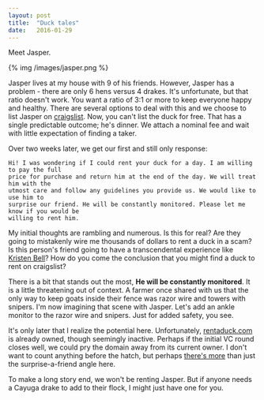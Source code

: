 ```yaml
---
layout: post
title:  "Duck tales"
date:   2016-01-29
---
```


Meet Jasper.

{% img /images/jasper.png %}

Jasper lives at my house with 9 of his friends. However, Jasper has a problem - there are
only 6 hens versus 4 drakes. It's unfortunate, but that ratio doesn't work. You want a
ratio of 3:1 or more to keep everyone happy and healthy. There are several options to deal
with this and we choose to list Jasper on
[craigslist](http://raleigh.craigslist.org/grd/5395004180.html). Now, you can't list the
duck for free. That has a single predictable outcome; he's dinner. We attach a nominal fee
and wait with little expectation of finding a taker.

Over two weeks later, we get our first and still only response:

    Hi! I was wondering if I could rent your duck for a day. I am willing to pay the full
    price for purchase and return him at the end of the day. We will treat him with the
    utmost care and follow any guidelines you provide us. We would like to use him to
    surprise our friend. He will be constantly monitored. Please let me know if you would be
    willing to rent him.

My initial thoughts are rambling and numerous. Is this for real? Are they going to
mistakenly wire me thousands of dollars to rent a duck in a scam? Is this person's friend
going to have a transcendental experience like [Kristen Bell](https://www.youtube.com/watch?v=t5jw3T3Jy70)?
How do you come the conclusion that you might find a duck to rent on craigslist? 

There is a bit that stands out the most, **He will be constantly monitored**. It is a little
threatening out of context. A farmer once shared with us that the only way to keep goats
inside their fence was razor wire and towers with snipers. I'm now imagining that scene with
Jasper.  Let's add an ankle monitor to the razor wire and snipers. Just for added safety,
you see.

It's only later that I realize the potential here. Unfortunately,
[rentaduck.com](http://rentaduck.com) is already owned, though seemingly inactive. Perhaps
if the initial VC round closes well, we could pry the domain away from its current owner.
I don't want to count anything before the hatch, but perhaps [there's more](http://www.dw.com/en/germanys-latest-craze-slug-eating-ducks-for-rent/a-2739835)
than just the surprise-a-friend angle here.

To make a long story end, we won't be renting Jasper. But if anyone needs a Cayuga drake
to add to their flock, I might just have one for you.
